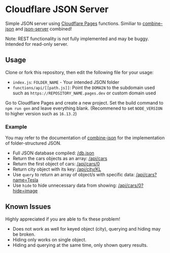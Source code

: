 # Cloudflare JSON Server

Simple JSON server using [Cloudflare Pages](https://pages.cloudflare.com/) functions. Similiar to [combine-json](https://www.npmjs.com/package/combine-json) and [json-server](https://www.npmjs.com/package/json-server) combined!

Note: REST functionality is not fully implemented and may be buggy. Intended for read-only server.

## Usage

Clone or fork this repository, then edit the following file for your usage:
* `index.js`: `FOLDER_NAME` - Your intended JSON folder
* `functions/api/[[path.js]]`: Point the `DOMAIN` to the subdomain used such as `https://REPOSITORY_NAME.pages.dev` or custom domain used

Go to Cloudflare Pages and create a new project. Set the build command to `npm run gen` and leave everything blank. (Recommened to set `NODE_VERSION` to higher version such as `16.13.2`)

### Example

You may refer to the documentation of [combine-json](https://www.npmjs.com/package/combine-json) for the implementation of folder-structured JSON.

* Full JSON database compiled: [/db.json](https://cloudflare-json-server.pages.dev/db.json)
* Return the cars objects as an array: [/api/cars](https://cloudflare-json-server.pages.dev/api/cars)
* Return the first object of cars: [/api/cars/0](https://cloudflare-json-server.pages.dev/api/cars/0)
* Return city object with its key: [/api/city/KL](https://cloudflare-json-server.pages.dev/api/city/KL)
* Use `query` to return an array of object/s with specific data: [/api/cars?name=Tesla](https://cloudflare-json-server.pages.dev/api/cars?name=Tesla)
* Use `hide` to hide unnecessary data from showing: [/api/cars/0?hide=image](https://cloudflare-json-server.pages.dev/api/cars/0?hide=image)

## Known Issues

Highly appreciated if you are able to fix these problem!

* Does not work as well for keyed object (city), querying and hiding may be broken.
* Hiding only works on single object.
* Hiding and querying at the same time, only shown query results.
